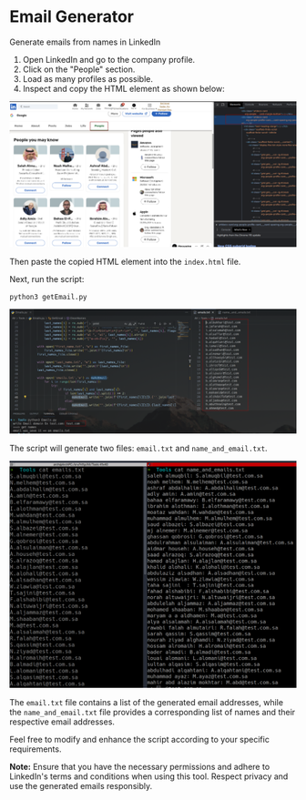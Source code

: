 <!DOCTYPE html>
<html>

<body>
  <h1>Email Generator</h1>

  <p>Generate emails from names in LinkedIn</p>

  <ol>
    <li>Open LinkedIn and go to the company profile.</li>
    <li>Click on the "People" section.</li>
    <li>Load as many profiles as possible.</li>
    <li>Inspect and copy the HTML element as shown below:</li>
  </ol>
  <img src="img/inspect.png" width="950px">

  <p>Then paste the copied HTML element into the <code>index.html</code> file.</p>

  <p>Next, run the script:</p>

  <pre><code>python3 getEmail.py</code></pre>
  <img src="img/run_script.png" width="950px">

  <p>The script will generate two files: <code>email.txt</code> and <code>name_and_email.txt</code>.</p>
  <img src="img/results.png" width="950px">

  <p>The <code>email.txt</code> file contains a list of the generated email addresses, while the <code>name_and_email.txt</code> file provides a corresponding list of names and their respective email addresses.</p>

  <p>Feel free to modify and enhance the script according to your specific requirements.</p>

  <p><strong>Note:</strong> Ensure that you have the necessary permissions and adhere to LinkedIn's terms and conditions when using this tool. Respect privacy and use the generated emails responsibly.</p>
</body>

</html>
